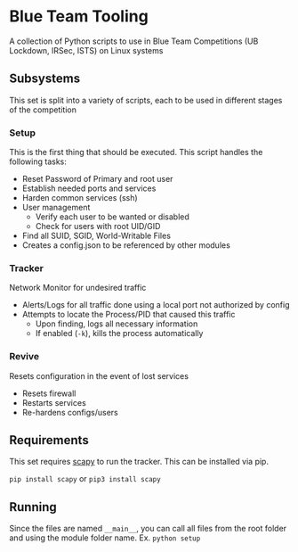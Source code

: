 # Blue Team Tooling

A collection of Python scripts to use in Blue Team Competitions (UB Lockdown, IRSec, ISTS) on Linux systems

## Subsystems

This set is split into a variety of scripts, each to be used in different stages of the competition

### Setup

This is the first thing that should be executed. This script handles the following tasks:

- Reset Password of Primary and root user
- Establish needed ports and services
- Harden common services (ssh)
- User management
    - Verify each user to be wanted or disabled
    - Check for users with root UID/GID
- Find all SUID, SGID, World-Writable Files
- Creates a config.json to be referenced by other modules

### Tracker

Network Monitor for undesired traffic

- Alerts/Logs for all traffic done using a local port not authorized by config
- Attempts to locate the Process/PID that caused this traffic
    - Upon finding, logs all necessary information
    - If enabled (`-k`), kills the process automatically

### Revive

Resets configuration in the event of lost services

- Resets firewall
- Restarts services
- Re-hardens configs/users

## Requirements

This set requires [scapy](https://scapy.net) to run the tracker. This can be installed via pip.

`pip install scapy` or `pip3 install scapy`

## Running

Since the files are named `__main__`, you can call all files from the root folder and using the module folder name. Ex. `python setup`